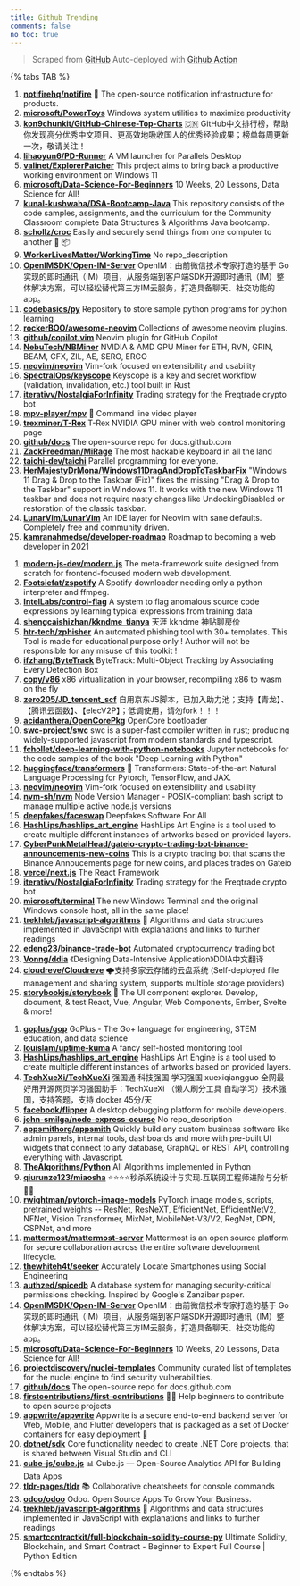 ```yaml
---
title: Github Trending
comments: false
no_toc: true
---
```


> Scraped from [GitHub](https://github.com/trending)
Auto-deployed with [Github Action](https://docs.github.com/en/actions)

{% tabs TAB %}
<!-- tab Daily -->
1. [**notifirehq/notifire**](https://github.com/notifirehq/notifire)
🚀 The open-source notification infrastructure for products.
2. [**microsoft/PowerToys**](https://github.com/microsoft/PowerToys)
Windows system utilities to maximize productivity
3. [**kon9chunkit/GitHub-Chinese-Top-Charts**](https://github.com/kon9chunkit/GitHub-Chinese-Top-Charts)
🇨🇳 GitHub中文排行榜，帮助你发现高分优秀中文项目、更高效地吸收国人的优秀经验成果；榜单每周更新一次，敬请关注！
4. [**lihaoyun6/PD-Runner**](https://github.com/lihaoyun6/PD-Runner)
A VM launcher for Parallels Desktop
5. [**valinet/ExplorerPatcher**](https://github.com/valinet/ExplorerPatcher)
This project aims to bring back a productive working environment on Windows 11
6. [**microsoft/Data-Science-For-Beginners**](https://github.com/microsoft/Data-Science-For-Beginners)
10 Weeks, 20 Lessons, Data Science for All!
7. [**kunal-kushwaha/DSA-Bootcamp-Java**](https://github.com/kunal-kushwaha/DSA-Bootcamp-Java)
This repository consists of the code samples, assignments, and the curriculum for the Community Classroom complete Data Structures & Algorithms Java bootcamp.
8. [**schollz/croc**](https://github.com/schollz/croc)
Easily and securely send things from one computer to another 🐊 📦
9. [**WorkerLivesMatter/WorkingTime**](https://github.com/WorkerLivesMatter/WorkingTime)
No repo_description
10. [**OpenIMSDK/Open-IM-Server**](https://github.com/OpenIMSDK/Open-IM-Server)
OpenIM：由前微信技术专家打造的基于 Go 实现的即时通讯（IM）项目，从服务端到客户端SDK开源即时通讯（IM）整体解决方案，可以轻松替代第三方IM云服务，打造具备聊天、社交功能的app。
11. [**codebasics/py**](https://github.com/codebasics/py)
Repository to store sample python programs for python learning
12. [**rockerBOO/awesome-neovim**](https://github.com/rockerBOO/awesome-neovim)
Collections of awesome neovim plugins.
13. [**github/copilot.vim**](https://github.com/github/copilot.vim)
Neovim plugin for GitHub Copilot
14. [**NebuTech/NBMiner**](https://github.com/NebuTech/NBMiner)
NVIDIA & AMD GPU Miner for ETH, RVN, GRIN, BEAM, CFX, ZIL, AE, SERO, ERGO
15. [**neovim/neovim**](https://github.com/neovim/neovim)
Vim-fork focused on extensibility and usability
16. [**SpectralOps/keyscope**](https://github.com/SpectralOps/keyscope)
Keyscope is a key and secret workflow (validation, invalidation, etc.) tool built in Rust
17. [**iterativv/NostalgiaForInfinity**](https://github.com/iterativv/NostalgiaForInfinity)
Trading strategy for the Freqtrade crypto bot
18. [**mpv-player/mpv**](https://github.com/mpv-player/mpv)
🎥 Command line video player
19. [**trexminer/T-Rex**](https://github.com/trexminer/T-Rex)
T-Rex NVIDIA GPU miner with web control monitoring page
20. [**github/docs**](https://github.com/github/docs)
The open-source repo for docs.github.com
21. [**ZackFreedman/MiRage**](https://github.com/ZackFreedman/MiRage)
The most hackable keyboard in all the land
22. [**taichi-dev/taichi**](https://github.com/taichi-dev/taichi)
Parallel programming for everyone.
23. [**HerMajestyDrMona/Windows11DragAndDropToTaskbarFix**](https://github.com/HerMajestyDrMona/Windows11DragAndDropToTaskbarFix)
"Windows 11 Drag & Drop to the Taskbar (Fix)" fixes the missing "Drag & Drop to the Taskbar" support in Windows 11. It works with the new Windows 11 taskbar and does not require nasty changes like UndockingDisabled or restoration of the classic taskbar.
24. [**LunarVim/LunarVim**](https://github.com/LunarVim/LunarVim)
An IDE layer for Neovim with sane defaults. Completely free and community driven.
25. [**kamranahmedse/developer-roadmap**](https://github.com/kamranahmedse/developer-roadmap)
Roadmap to becoming a web developer in 2021
<!-- endtab -->
<!-- tab Weekly -->
1. [**modern-js-dev/modern.js**](https://github.com/modern-js-dev/modern.js)
The meta-framework suite designed from scratch for frontend-focused modern web development.
2. [**Footsiefat/zspotify**](https://github.com/Footsiefat/zspotify)
A Spotify downloader needing only a python interpreter and ffmpeg.
3. [**IntelLabs/control-flag**](https://github.com/IntelLabs/control-flag)
A system to flag anomalous source code expressions by learning typical expressions from training data
4. [**shengcaishizhan/kkndme_tianya**](https://github.com/shengcaishizhan/kkndme_tianya)
天涯 kkndme 神贴聊房价
5. [**htr-tech/zphisher**](https://github.com/htr-tech/zphisher)
An automated phishing tool with 30+ templates. This Tool is made for educational purpose only ! Author will not be responsible for any misuse of this toolkit !
6. [**ifzhang/ByteTrack**](https://github.com/ifzhang/ByteTrack)
ByteTrack: Multi-Object Tracking by Associating Every Detection Box
7. [**copy/v86**](https://github.com/copy/v86)
x86 virtualization in your browser, recompiling x86 to wasm on the fly
8. [**zero205/JD_tencent_scf**](https://github.com/zero205/JD_tencent_scf)
自用京东JS脚本，已加入助力池；支持【青龙】、【腾讯云函数】、【elecV2P】；低调使用，请勿fork！！！
9. [**acidanthera/OpenCorePkg**](https://github.com/acidanthera/OpenCorePkg)
OpenCore bootloader
10. [**swc-project/swc**](https://github.com/swc-project/swc)
swc is a super-fast compiler written in rust; producing widely-supported javascript from modern standards and typescript.
11. [**fchollet/deep-learning-with-python-notebooks**](https://github.com/fchollet/deep-learning-with-python-notebooks)
Jupyter notebooks for the code samples of the book "Deep Learning with Python"
12. [**huggingface/transformers**](https://github.com/huggingface/transformers)
🤗 Transformers: State-of-the-art Natural Language Processing for Pytorch, TensorFlow, and JAX.
13. [**neovim/neovim**](https://github.com/neovim/neovim)
Vim-fork focused on extensibility and usability
14. [**nvm-sh/nvm**](https://github.com/nvm-sh/nvm)
Node Version Manager - POSIX-compliant bash script to manage multiple active node.js versions
15. [**deepfakes/faceswap**](https://github.com/deepfakes/faceswap)
Deepfakes Software For All
16. [**HashLips/hashlips_art_engine**](https://github.com/HashLips/hashlips_art_engine)
HashLips Art Engine is a tool used to create multiple different instances of artworks based on provided layers.
17. [**CyberPunkMetalHead/gateio-crypto-trading-bot-binance-announcements-new-coins**](https://github.com/CyberPunkMetalHead/gateio-crypto-trading-bot-binance-announcements-new-coins)
This is a crypto trading bot that scans the Binance Annoucements page for new coins, and places trades on Gateio
18. [**vercel/next.js**](https://github.com/vercel/next.js)
The React Framework
19. [**iterativv/NostalgiaForInfinity**](https://github.com/iterativv/NostalgiaForInfinity)
Trading strategy for the Freqtrade crypto bot
20. [**microsoft/terminal**](https://github.com/microsoft/terminal)
The new Windows Terminal and the original Windows console host, all in the same place!
21. [**trekhleb/javascript-algorithms**](https://github.com/trekhleb/javascript-algorithms)
📝 Algorithms and data structures implemented in JavaScript with explanations and links to further readings
22. [**edeng23/binance-trade-bot**](https://github.com/edeng23/binance-trade-bot)
Automated cryptocurrency trading bot
23. [**Vonng/ddia**](https://github.com/Vonng/ddia)
《Designing Data-Intensive Application》DDIA中文翻译
24. [**cloudreve/Cloudreve**](https://github.com/cloudreve/Cloudreve)
🌩支持多家云存储的云盘系统 (Self-deployed file management and sharing system, supports multiple storage providers)
25. [**storybookjs/storybook**](https://github.com/storybookjs/storybook)
📓 The UI component explorer. Develop, document, & test React, Vue, Angular, Web Components, Ember, Svelte & more!
<!-- endtab -->
<!-- tab Monthly -->
1. [**goplus/gop**](https://github.com/goplus/gop)
GoPlus - The Go+ language for engineering, STEM education, and data science
2. [**louislam/uptime-kuma**](https://github.com/louislam/uptime-kuma)
A fancy self-hosted monitoring tool
3. [**HashLips/hashlips_art_engine**](https://github.com/HashLips/hashlips_art_engine)
HashLips Art Engine is a tool used to create multiple different instances of artworks based on provided layers.
4. [**TechXueXi/TechXueXi**](https://github.com/TechXueXi/TechXueXi)
强国通 科技强国 学习强国 xuexiqiangguo 全网最好用开源网页学习强国助手：TechXueXi （懒人刷分工具 自动学习）技术强国，支持答题，支持 docker 45分/天
5. [**facebook/flipper**](https://github.com/facebook/flipper)
A desktop debugging platform for mobile developers.
6. [**john-smilga/node-express-course**](https://github.com/john-smilga/node-express-course)
No repo_description
7. [**appsmithorg/appsmith**](https://github.com/appsmithorg/appsmith)
Quickly build any custom business software like admin panels, internal tools, dashboards and more with pre-built UI widgets that connect to any database, GraphQL or REST API, controlling everything with Javascript.
8. [**TheAlgorithms/Python**](https://github.com/TheAlgorithms/Python)
All Algorithms implemented in Python
9. [**qiurunze123/miaosha**](https://github.com/qiurunze123/miaosha)
⭐⭐⭐⭐秒杀系统设计与实现.互联网工程师进阶与分析🙋🐓
10. [**rwightman/pytorch-image-models**](https://github.com/rwightman/pytorch-image-models)
PyTorch image models, scripts, pretrained weights -- ResNet, ResNeXT, EfficientNet, EfficientNetV2, NFNet, Vision Transformer, MixNet, MobileNet-V3/V2, RegNet, DPN, CSPNet, and more
11. [**mattermost/mattermost-server**](https://github.com/mattermost/mattermost-server)
Mattermost is an open source platform for secure collaboration across the entire software development lifecycle.
12. [**thewhiteh4t/seeker**](https://github.com/thewhiteh4t/seeker)
Accurately Locate Smartphones using Social Engineering
13. [**authzed/spicedb**](https://github.com/authzed/spicedb)
A database system for managing security-critical permissions checking. Inspired by Google's Zanzibar paper.
14. [**OpenIMSDK/Open-IM-Server**](https://github.com/OpenIMSDK/Open-IM-Server)
OpenIM：由前微信技术专家打造的基于 Go 实现的即时通讯（IM）项目，从服务端到客户端SDK开源即时通讯（IM）整体解决方案，可以轻松替代第三方IM云服务，打造具备聊天、社交功能的app。
15. [**microsoft/Data-Science-For-Beginners**](https://github.com/microsoft/Data-Science-For-Beginners)
10 Weeks, 20 Lessons, Data Science for All!
16. [**projectdiscovery/nuclei-templates**](https://github.com/projectdiscovery/nuclei-templates)
Community curated list of templates for the nuclei engine to find security vulnerabilities.
17. [**github/docs**](https://github.com/github/docs)
The open-source repo for docs.github.com
18. [**firstcontributions/first-contributions**](https://github.com/firstcontributions/first-contributions)
🚀✨ Help beginners to contribute to open source projects
19. [**appwrite/appwrite**](https://github.com/appwrite/appwrite)
Appwrite is a secure end-to-end backend server for Web, Mobile, and Flutter developers that is packaged as a set of Docker containers for easy deployment 🚀
20. [**dotnet/sdk**](https://github.com/dotnet/sdk)
Core functionality needed to create .NET Core projects, that is shared between Visual Studio and CLI
21. [**cube-js/cube.js**](https://github.com/cube-js/cube.js)
📊 Cube.js — Open-Source Analytics API for Building Data Apps
22. [**tldr-pages/tldr**](https://github.com/tldr-pages/tldr)
📚 Collaborative cheatsheets for console commands
23. [**odoo/odoo**](https://github.com/odoo/odoo)
Odoo. Open Source Apps To Grow Your Business.
24. [**trekhleb/javascript-algorithms**](https://github.com/trekhleb/javascript-algorithms)
📝 Algorithms and data structures implemented in JavaScript with explanations and links to further readings
25. [**smartcontractkit/full-blockchain-solidity-course-py**](https://github.com/smartcontractkit/full-blockchain-solidity-course-py)
Ultimate Solidity, Blockchain, and Smart Contract - Beginner to Expert Full Course | Python Edition
<!-- endtab -->
{% endtabs %}

